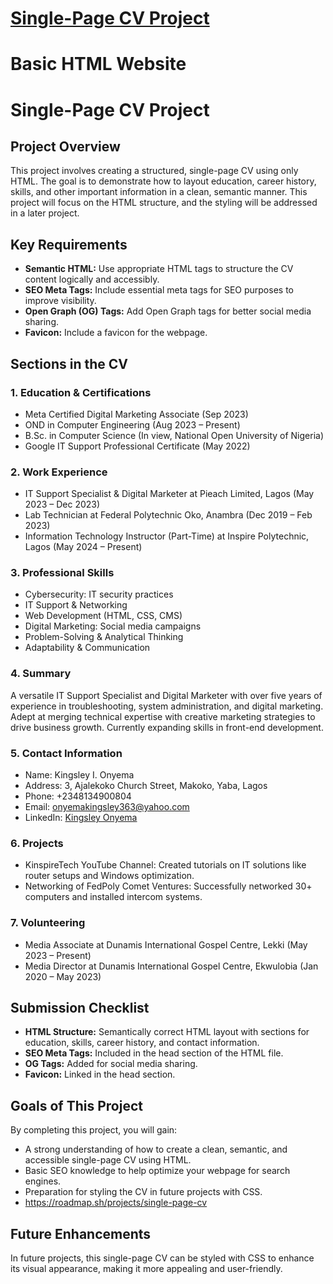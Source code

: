 # [Single-Page CV Project](#single-page-cv-project-1)
# Basic HTML Website
# Single-Page CV Project

## Project Overview

This project involves creating a structured, single-page CV using only HTML. The goal is to demonstrate how to layout education, career history, skills, and other important information in a clean, semantic manner. This project will focus on the HTML structure, and the styling will be addressed in a later project.

## Key Requirements

* **Semantic HTML:** Use appropriate HTML tags to structure the CV content logically and accessibly.
* **SEO Meta Tags:** Include essential meta tags for SEO purposes to improve visibility.
* **Open Graph (OG) Tags:** Add Open Graph tags for better social media sharing.
* **Favicon:** Include a favicon for the webpage.

## Sections in the CV

### 1. Education & Certifications
* Meta Certified Digital Marketing Associate (Sep 2023)
* OND in Computer Engineering (Aug 2023 – Present)
* B.Sc. in Computer Science (In view, National Open University of Nigeria)
* Google IT Support Professional Certificate (May 2022)

### 2. Work Experience
* IT Support Specialist & Digital Marketer at Pieach Limited, Lagos (May 2023 – Dec 2023)
* Lab Technician at Federal Polytechnic Oko, Anambra (Dec 2019 – Feb 2023)
* Information Technology Instructor (Part-Time) at Inspire Polytechnic, Lagos (May 2024 – Present)

### 3. Professional Skills
* Cybersecurity: IT security practices
* IT Support & Networking
* Web Development (HTML, CSS, CMS)
* Digital Marketing: Social media campaigns
* Problem-Solving & Analytical Thinking
* Adaptability & Communication

### 4. Summary
A versatile IT Support Specialist and Digital Marketer with over five years of experience in troubleshooting, system administration, and digital marketing. Adept at merging technical expertise with creative marketing strategies to drive business growth. Currently expanding skills in front-end development.

### 5. Contact Information
* Name: Kingsley I. Onyema
* Address: 3, Ajalekoko Church Street, Makoko, Yaba, Lagos
* Phone: +2348134900804
* Email: onyemakingsley363@yahoo.com
* LinkedIn: [Kingsley Onyema](https://www.linkedin.com/in/kingsley-onyema-486a57143/)

### 6. Projects
* KinspireTech YouTube Channel: Created tutorials on IT solutions like router setups and Windows optimization.
* Networking of FedPoly Comet Ventures: Successfully networked 30+ computers and installed intercom systems.

### 7. Volunteering
* Media Associate at Dunamis International Gospel Centre, Lekki (May 2023 – Present)
* Media Director at Dunamis International Gospel Centre, Ekwulobia (Jan 2020 – May 2023)

## Submission Checklist
* **HTML Structure:** Semantically correct HTML layout with sections for education, skills, career history, and contact information.
* **SEO Meta Tags:** Included in the head section of the HTML file.
* **OG Tags:**  Added for social media sharing.
* **Favicon:** Linked in the head section.

## Goals of This Project
By completing this project, you will gain:

* A strong understanding of how to create a clean, semantic, and accessible single-page CV using HTML.
* Basic SEO knowledge to help optimize your webpage for search engines.
* Preparation for styling the CV in future projects with CSS.
* https://roadmap.sh/projects/single-page-cv

## Future Enhancements
In future projects, this single-page CV can be styled with CSS to enhance its visual appearance, making it more appealing and user-friendly.